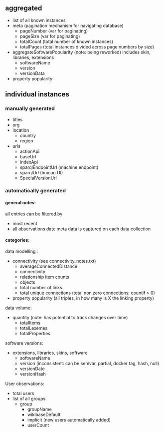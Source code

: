 ## aggregated

- list of all known instances
- meta (pagination mechanism for navigating database)
  - pageNumber (var for paginating)
  - pageSize (var for paginating)
  - totalCount (total number of known instances)
  - totalPages (total instances divided across page numbers by size)
- aggregateSoftwarePopularity (note: being reworked) includes skin, libraries, extensions
  - softwareName
  - version
  - versionData
- property popularity


## individual instances

### manually generated

- titles 
- org
- location
  - country
  - region
- urls
  - actionApi
  - baseUrl
  - indexApi
  - sparqlEndpointUrl (machine endpoint)
  - sparqlUrl (human UI)
  - SpecialVersionUrl

### automatically generated

#### general notes:
all entries can be filtered by 
  - most recent 
  - all observations
date meta data is captured on each data collection 

#### categories:

data modelling :

- connectivity (see connectivity_notes.txt)
  - averageConnectedDistance 
  - connectivity
  - relationship item counts
  - objects
  - total number of links
  - total unique connections (total non zero connections; countif > 0)
- property popularity (all triples, in how many is X the linking property)

data volume:
- quantity (note: has potential to track changes over time)
  - totalItems
  - totalLexemes
  - totalProperties

software versions:
- extensions, libraries, skins, software
  - softwareName
  - version (inconsistent: can be semvar, partial, docker tag, hash, null)
  - versionDate
  - versionHash
 
User observations:
- total users
- list of all groups
  - group
    - groupName
    - wikibaseDefault
    - implicit (new users automatically added)
    - userCount


  
